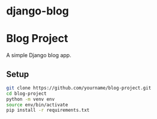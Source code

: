 # django-blog

# Blog Project

A simple Django blog app.

## Setup

```bash
git clone https://github.com/yourname/blog-project.git
cd blog-project
python -m venv env
source env/bin/activate
pip install -r requirements.txt

